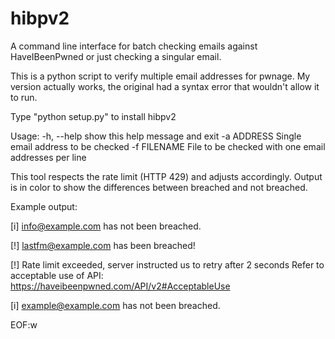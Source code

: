 # hibpv2
   A command line interface for batch checking emails against HaveIBeenPwned or just checking a singular email.

This is a python script to verify multiple email addresses for pwnage. My version actually works, the original had a syntax error that wouldn't allow it to run.

Type "python setup.py" to install hibpv2

Usage:
  -h, --help   show this help message and exit
  -a ADDRESS   Single email address to be checked
  -f FILENAME  File to be checked with one email addresses per line

This tool respects the rate limit (HTTP 429) and adjusts accordingly.
Output is in color to show the differences between breached and not breached.

Example output:

[i] info@example.com has not been breached.

[!] lastfm@example.com has been breached!

[!] Rate limit exceeded, server instructed us to retry after 2 seconds
    Refer to acceptable use of API: https://haveibeenpwned.com/API/v2#AcceptableUse

[i] example@example.com has not been breached.

EOF:w
